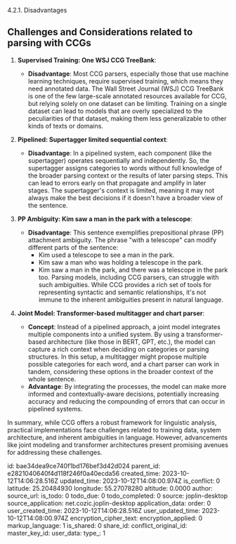 4.2.1. Disadvantages

## Challenges and Considerations related to parsing with CCGs

1. **Supervised Training: One WSJ CCG TreeBank**:
   - **Disadvantage**: Most CCG parsers, especially those that use machine learning techniques, require supervised training, which means they need annotated data. The Wall Street Journal (WSJ) CCG TreeBank is one of the few large-scale annotated resources available for CCG, but relying solely on one dataset can be limiting. Training on a single dataset can lead to models that are overly specialized to the peculiarities of that dataset, making them less generalizable to other kinds of texts or domains.

2. **Pipelined: Supertagger limited sequential context**:
   - **Disadvantage**: In a pipelined system, each component (like the supertagger) operates sequentially and independently. So, the supertagger assigns categories to words without full knowledge of the broader parsing context or the results of later parsing steps. This can lead to errors early on that propagate and amplify in later stages. The supertagger's context is limited, meaning it may not always make the best decisions if it doesn't have a broader view of the sentence.

3. **PP Ambiguity: Kim saw a man in the park with a telescope**:
   - **Disadvantage**: This sentence exemplifies prepositional phrase (PP) attachment ambiguity. The phrase "with a telescope" can modify different parts of the sentence:
     - Kim used a telescope to see a man in the park.
     - Kim saw a man who was holding a telescope in the park.
     - Kim saw a man in the park, and there was a telescope in the park too.
   Parsing models, including CCG parsers, can struggle with such ambiguities. While CCG provides a rich set of tools for representing syntactic and semantic relationships, it's not immune to the inherent ambiguities present in natural language.

4. **Joint Model: Transformer-based multitagger and chart parser**:
   - **Concept**: Instead of a pipelined approach, a joint model integrates multiple components into a unified system. By using a transformer-based architecture (like those in BERT, GPT, etc.), the model can capture a rich context when deciding on categories or parsing structures. In this setup, a multitagger might propose multiple possible categories for each word, and a chart parser can work in tandem, considering these options in the broader context of the whole sentence.
   - **Advantage**: By integrating the processes, the model can make more informed and contextually-aware decisions, potentially increasing accuracy and reducing the compounding of errors that can occur in pipelined systems.

In summary, while CCG offers a robust framework for linguistic analysis, practical implementations face challenges related to training data, system architecture, and inherent ambiguities in language. However, advancements like joint modeling and transformer architectures present promising avenues for addressing these challenges.

id: bae34dea9ce740f1bd176bef3d42d024
parent_id: e2821040640f4d118f246f0a40ecda56
created_time: 2023-10-12T14:06:28.516Z
updated_time: 2023-10-12T14:08:00.974Z
is_conflict: 0
latitude: 25.20484930
longitude: 55.27078280
altitude: 0.0000
author: 
source_url: 
is_todo: 0
todo_due: 0
todo_completed: 0
source: joplin-desktop
source_application: net.cozic.joplin-desktop
application_data: 
order: 0
user_created_time: 2023-10-12T14:06:28.516Z
user_updated_time: 2023-10-12T14:08:00.974Z
encryption_cipher_text: 
encryption_applied: 0
markup_language: 1
is_shared: 0
share_id: 
conflict_original_id: 
master_key_id: 
user_data: 
type_: 1